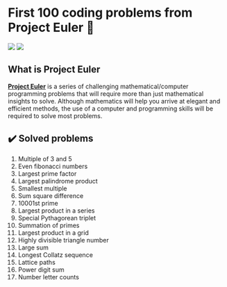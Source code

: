 # First 100 coding problems from Project Euler :rocket:

![](https://img.shields.io/badge/Language-JavaScript-yellow)
![](https://img.shields.io/badge/Progress-16/100-success)

## What is Project Euler

**[Project Euler](https://projecteuler.net/about)** is a series of challenging mathematical/computer programming problems that will require more than just mathematical insights to solve. Although mathematics will help you arrive at elegant and efficient methods, the use of a computer and programming skills will be required to solve most problems.

## :heavy_check_mark: Solved problems
 1. Multiple of 3 and 5
 2. Even fibonacci numbers
 3. Largest prime factor
 4. Largest palindrome product
 5. Smallest multiple
 6. Sum square difference
 7. 10001st prime
 8. Largest product in a series
 9. Special Pythagorean triplet
10. Summation of primes
11. Largest product in a grid
12. Highly divisible triangle number
13. Large sum
14. Longest Collatz sequence
15. Lattice paths
16. Power digit sum
17. Number letter counts
